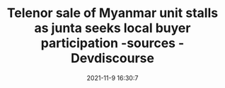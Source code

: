 ---
"title": "Telenor sale of Myanmar unit stalls as junta seeks local buyer participation -sources - Devdiscourse"
"date": "2021-11-9 16:30:7"
"feed_name": "GOOGLENEWSMINING"
"feed_website": "https://news.google.com/search?q=mining%2Bincident&hl=en-US&gl=US&ceid=US:en"
"feed_rss": "https://news.google.com/rss/search?q=mining%2Bincident&hl=en-US&gl=US&ceid=US:en"
"link": "https://www.devdiscourse.com/article/law-order/1800861-telenor-sale-of-myanmar-unit-stalls-as-junta-seeks-local-buyer-participation--sources"
"source": "{'href': 'https://www.devdiscourse.com', 'title': 'Devdiscourse'}"
"file": "_posts/2021-1-1-1458713c9e490ab32fea8bb33d506c59966aa227.md"
"accident": "0"
"drilling": "0"
"dead": "0"
"injured": "0"
"arrested": "0"
"place": "unknown place"
"where": "unknown site"
"causes": "unknown"
"place_uri": "unknown place"
---